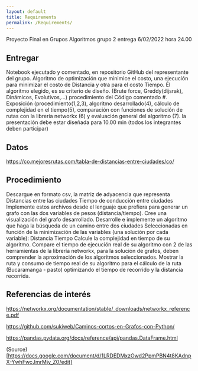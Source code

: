 ```yaml
---
layout: default
title: Requirements
permalink: /Requirements/
---
```


Proyecto Final en Grupos
Algoritmos grupo 2
entrega 6/02/2022  hora 24.00

## Entregar

Notebook ejecutado y comentado, en repositorio GitHub del representante del grupo.
Algoritmo de optimización que minimice el costo, una ejecución para minimizar el costo de Distancia y otra para el costo  Tiempo.
El algoritmo elegido, es su criterio de diseño. (Brute force, Greddy(dijsrak), Dinámicos, Evolutivos,...)
procedimiento del Código comentado #.
Exposición (procedimiento(1,2,3), algoritmo desarrollado(4), cálculo de complejidad en el tiempo(5), comparación con funciones de solución de rutas con la librería networkx (6) y evaluación general del algoritmo (7).
la presentación debe estar diseñada para 10.00 min (todos los integrantes deben participar)

## Datos
https://co.mejoresrutas.com/tabla-de-distancias-entre-ciudades/co/

## Procedimiento

Descargue en formato csv, la matriz de adyacencia que representa
Distancias entre las ciudades
Tiempo de conducción entre ciudades
Implemente estos archivos desde el lenguaje que prefiera para generar un grafo con las dos variables de pesos  (distancia/tiempo).
Cree una visualización del grafo desarrollado.
Desarrolle e implemente un algoritmo que haga la búsqueda de un camino entre dos ciudades Seleccionadas en función de la minimización de las variables (una solución por cada variable):
Distancia
Tiempo
Calcule la complejidad en tiempo de su algoritmo.
Compare el tiempo de ejecución real de su algoritmo con 2 de las herramientas de la librería networkx, para la solución de grafos, deben comprender la aproximación de los algoritmos seleccionados.
Mostrar la ruta y consumo de tiempo real de su algoritmo para el cálculo de la ruta (Bucaramanga - pasto) optimizando el tiempo de recorrido y la distancia recorrida.



## Referencias de interés

https://networkx.org/documentation/stable/_downloads/networkx_reference.pdf

https://github.com/sukiweb/Caminos-cortos-en-Grafos-con-Python/

https://pandas.pydata.org/docs/reference/api/pandas.DataFrame.html


(Source)[https://docs.google.com/document/d/1LRDEDMxzOwd2PpmPBN4t8KAdnpX-YwhFwcJmrMjy_Z0/edit]
